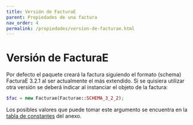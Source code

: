 ```yaml
---
title: Versión de FacturaE
parent: Propiedades de una factura
nav_order: 4
permalink: /propiedades/version-de-facturae.html
---
```


# Versión de FacturaE
Por defecto el paquete creará la factura siguiendo el formato (schema) FacturaE 3.2.1 al ser actualmente el más extendido. Si se quisiera utilizar otra versión se deberá indicar al instanciar el objeto de la factura:
```php
$fac = new Facturae(Facturae::SCHEMA_3_2_2);
```

Los posibles valores que puede tomar este argumento se encuentra en la [tabla de constantes](/anexos/constantes.html#formatos-de-facturae) del anexo.

